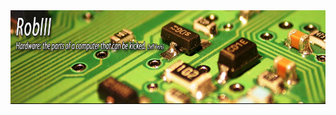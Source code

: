 <a href="https://robiii.me" target="_blank">
<!--START_SECTION:update_image-->
<img src=https://raw.githubusercontent.com/RobThree/RobThree/main/.github/images/LayYcdz0T8SSAmewEYaIyFkN.jpg height=150px width=864px align=center alt=Header />
<!--END_SECTION:update_image-->
</a>
